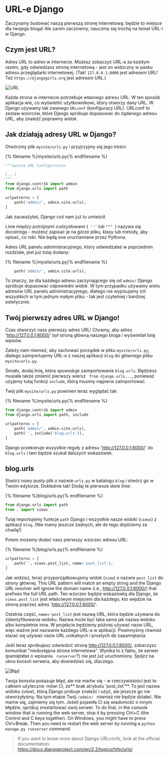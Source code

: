 # URL-e Django

Zaczynamy budować naszą pierwszą stronę internetową: będzie to miejsce dla twojego bloga! Ale zanim zaczniemy, nauczmy się trochę na temat URL-i w Django.

## Czym jest URL?

Adres URL to adres w internecie. Możesz zobaczyć URL-a za każdym razem, gdy odwiedzasz stronę internetową - jest on widoczny w pasku adresu przeglądarki internetowej. (Tak! `127.0.0.1:8000` jest adresem URL! Też `https://djangogirls.org` jest adresem URL.)

![URL](images/url.png)

Każda strona w internecie potrzebuje własnego adresu URL. W ten sposób aplikacja wie, co wyświetlić użytkownikowi, który otworzy dany URL. W Django używamy tak zwanego `URLconf` (konfiguracji URL). URLconf to zestaw wzorców, które Django spróbuje dopasować do żądanego adresu URL, aby znaleźć poprawny widok.

## Jak działają adresy URL w Django?

Otwórzmy plik `mysite/urls.py` i przyjrzyjmy się jego treści:

{% filename %}mysite/urls.py{% endfilename %}

```python
"""mysite URL Configuration

[...]
"""
from django.contrib import admin
from django.urls import path

urlpatterns = [
    path('admin/', admin.site.urls),
]
```

Jak zauważyłaś, Django coś nam już tu umieścił.

Linie między potrójnymi cudzysłowami (` '''` lub `""" `) nazywa się docstrings - możesz zapisać je na górze pliku, klasy lub metody, aby opisać, co robi. Nie będą one uruchamiane przez Pythona.

Adres URL panelu administracyjnego, który odwiedzałaś w poprzednim rozdziale, jest już tutaj dodany:

{% filename %}mysite/urls.py{% endfilename %}

```python
    path('admin/', admin.site.urls),
```

To znaczy, że dla każdego adresu zaczynającego się od `admin/` Django spróbuje dopasować odpowiedni *widok*. W tym przypadku używamy wielu adresów URL panelu administracyjnego, dlatego nie wypisujemy ich wszystkich w tym jednym małym pliku - tak jest czytelniej i bardziej estetycznie.

## Twój pierwszy adres URL w Django!

Czas utworzyć nasz pierwszy adres URL! Chcemy, aby adres 'http://127.0.0.1:8000/' był stroną główną naszego bloga i wyświetlał listę wpisów.

Zależy nam również, aby zachować porządek w pliku `mysite/urls.py`, dlatego zaimportujemy URL-e z naszej aplikacji `blog` do głównego pliku `mysite/urls.py`.

Śmiało, dodaj linię, która spowoduje zaimportowanie `blog.urls`. Będziesz musiała także zmienić pierwszy wiersz ` from django.urls...`, ponieważ użyjemy tutaj funkcji `include`, którą musimy najpierw zaimportować.

Twój plik `mysite/urls.py` powinien teraz wyglądać tak:

{% filename %}mysite/urls.py{% endfilename %}

```python
from django.contrib import admin
from django.urls import path, include

urlpatterns = [
    path('admin/', admin.site.urls),
    path('', include('blog.urls')),
]
```

Django przekieruje wszystkie reguły z adresu 'http://127.0.0.1:8000/' do `blog.urls` i tam będzie szukał dalszych wskazówek.

## blog.urls

Stwórz nowy pusty plik o nazwie `urls.py` w katalogu `blog` i otwórz go w Twoim edytorze. Dokładnie tak! Dodaj te pierwsze dwie linie:

{% filename %}blog/urls.py{% endfilename %}

```python
from django.urls import path
from . import views
```

Tutaj importujemy funkcje `path` Django i wszystkie nasze widoki (`views`) z aplikacji `blog`. (Nie mamy jeszcze żadnych, ale do tego dojdziemy za chwilę!)

Potem możemy dodać nasz pierwszy wzorzec adresu URL:

{% filename %}blog/urls.py{% endfilename %}

```python
urlpatterns = [
    path('', views.post_list, name='post_list'),
]
```

Jak widzisz, teraz przyporządkowujemy widok (`view`) o nazwie `post_list` do strony głównej. This URL pattern will match an empty string and the Django URL resolver will ignore the domain name (i.e., http://127.0.0.1:8000/) that prefixes the full URL path. Ten wzorzec będzie wskazówką dla Django, że `views.post_list` jest właściwym miejscem dla każdego, kto wejdzie na stronę poprzez adres 'http://127.0.0.1:8000/'.

Ostatnia część, `name='post_list` jest nazwą URL, która będzie używana do zidentyfikowania widoku. Nazwa może być taka sama jak nazwa widoku albo kompletnie inna. W projekcie będziemy później używać nazw URL, więc ważne jest nazwanie każdego URL-a w aplikacji. Powinnyśmy również starać się używać nazw URL unikalnych i prostych do zapamiętania.

Jeśli teraz spróbujesz odwiedzić stronę http://127.0.0.1:8000/, zobaczysz komunikat "niedostępna strona internetowa". Wynika to z faktu, że serwer (pamiętałaś o wpisaniu ` runserver`?) nie jest już uruchomiony. Spójrz na okno konsoli serwera, aby dowiedzieć się, dlaczego.

![Błąd](images/error1.png)

Twoja konsola pokazuje błąd, ale nie martw się - w rzeczywistości jest to całkiem użyteczne: mówi Ci, że** brak atrybutu 'post_list'**. To jest nazwa widoku (*view*), którą Django próbuje znaleźć i użyć, ale jeszcze go nie utworzyłyśmy. Na tym etapie Twój `/admin/ ` również nie będzie działać. Nie martw się, zajmiemy się tym. Jeżeli pojawiła Ci się wiadomość o innym błędzie, spróbuj zrestartować swój serwer. To do that, in the console window that is running the web server, stop it by pressing Ctrl+C (the Control and C keys together). On Windows, you might have to press Ctrl+Break. Then you need to restart the web server by running a `python manage.py runserver` command.

> If you want to know more about Django URLconfs, look at the official documentation: https://docs.djangoproject.com/en/2.2/topics/http/urls/